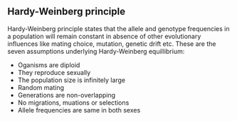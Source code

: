 ## Hardy-Weinberg principle

Hardy-Weinberg principle states that the allele and genotype frequencies in a population will remain constant in absence of other evolutionary influences like mating choice, mutation, genetic drift etc. These are the seven assumptions underlying Hardy-Weinberg equillibrium:
* Oganisms are diploid
* They reproduce sexually
* The population size is infinitely large
* Random mating
* Generations are non-overlapping
* No migrations, muations or selections
* Allele frequencies are same in both sexes
